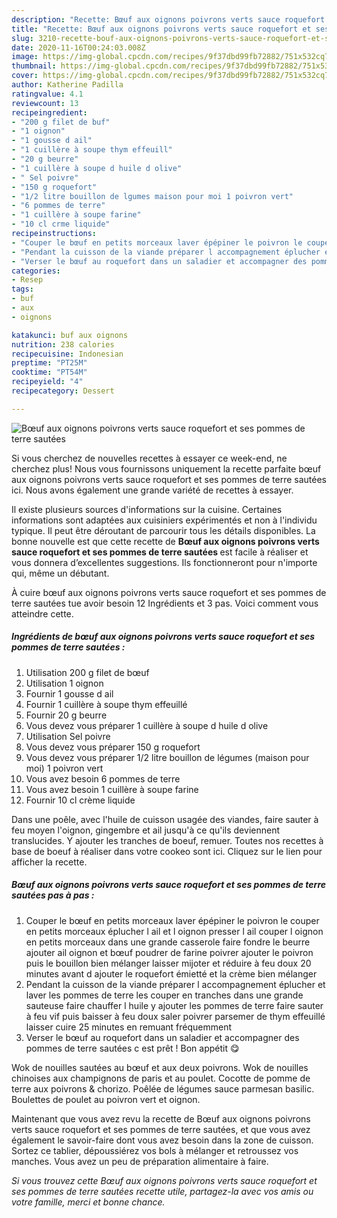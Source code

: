 ```yaml
---
description: "Recette: Bœuf aux oignons poivrons verts sauce roquefort et ses pommes de terre sautées"
title: "Recette: Bœuf aux oignons poivrons verts sauce roquefort et ses pommes de terre sautées"
slug: 3210-recette-bouf-aux-oignons-poivrons-verts-sauce-roquefort-et-ses-pommes-de-terre-sautees
date: 2020-11-16T00:24:03.008Z
image: https://img-global.cpcdn.com/recipes/9f37dbd99fb72882/751x532cq70/boeuf-aux-oignons-poivrons-verts-sauce-roquefort-et-ses-pommes-de-terre-sautees-photo-principale-de-la-recette.jpg
thumbnail: https://img-global.cpcdn.com/recipes/9f37dbd99fb72882/751x532cq70/boeuf-aux-oignons-poivrons-verts-sauce-roquefort-et-ses-pommes-de-terre-sautees-photo-principale-de-la-recette.jpg
cover: https://img-global.cpcdn.com/recipes/9f37dbd99fb72882/751x532cq70/boeuf-aux-oignons-poivrons-verts-sauce-roquefort-et-ses-pommes-de-terre-sautees-photo-principale-de-la-recette.jpg
author: Katherine Padilla
ratingvalue: 4.1
reviewcount: 13
recipeingredient:
- "200 g filet de buf"
- "1 oignon"
- "1 gousse d ail"
- "1 cuillère à soupe thym effeuill"
- "20 g beurre"
- "1 cuillère à soupe d huile d olive"
- " Sel poivre"
- "150 g roquefort"
- "1/2 litre bouillon de lgumes maison pour moi 1 poivron vert"
- "6 pommes de terre"
- "1 cuillère à soupe farine"
- "10 cl crme liquide"
recipeinstructions:
- "Couper le bœuf en petits morceaux laver épépiner le poivron le couper en petits morceaux éplucher l ail et l oignon presser l ail couper l oignon en petits morceaux dans une grande casserole faire fondre le beurre ajouter ail oignon et bœuf poudrer de farine poivrer ajouter le poivron puis le bouillon bien mélanger laisser mijoter et réduire à feu doux 20 minutes avant d ajouter le roquefort émietté et la crème bien mélanger"
- "Pendant la cuisson de la viande préparer l accompagnement éplucher et laver les pommes de terre les couper en tranches dans une grande sauteuse faire chauffer l huile y ajouter les pommes de terre faire sauter à feu vif puis baisser à feu doux saler poivrer parsemer de thym effeuillé laisser cuire 25 minutes en remuant fréquemment"
- "Verser le bœuf au roquefort dans un saladier et accompagner des pommes de terre sautées c est prêt ! Bon appétit 😋"
categories:
- Resep
tags:
- buf
- aux
- oignons

katakunci: buf aux oignons 
nutrition: 238 calories
recipecuisine: Indonesian
preptime: "PT25M"
cooktime: "PT54M"
recipeyield: "4"
recipecategory: Dessert

---
```



![Bœuf aux oignons poivrons verts sauce roquefort et ses pommes de terre sautées](https://img-global.cpcdn.com/recipes/9f37dbd99fb72882/751x532cq70/boeuf-aux-oignons-poivrons-verts-sauce-roquefort-et-ses-pommes-de-terre-sautees-photo-principale-de-la-recette.jpg)

Si vous cherchez de nouvelles recettes à essayer ce week-end, ne cherchez plus! Nous vous fournissons uniquement la recette parfaite bœuf aux oignons poivrons verts sauce roquefort et ses pommes de terre sautées ici. Nous avons également une grande variété de recettes à essayer.

Il existe plusieurs sources d'informations sur la cuisine. Certaines informations sont adaptées aux cuisiniers expérimentés et non à l'individu typique. Il peut être déroutant de parcourir tous les détails disponibles. La bonne nouvelle est que cette recette de <strong> Bœuf aux oignons poivrons verts sauce roquefort et ses pommes de terre sautées </strong> est facile à réaliser et vous donnera d’excellentes suggestions. Ils fonctionneront pour n'importe qui, même un débutant.

<!--inarticleads1-->

À cuire bœuf aux oignons poivrons verts sauce roquefort et ses pommes de terre sautées tue avoir besoin 12 Ingrédients et 3 pas. Voici comment vous atteindre cette.

##### Ingrédients de bœuf aux oignons poivrons verts sauce roquefort et ses pommes de terre sautées :

1. Utilisation 200 g filet de bœuf
1. Utilisation 1 oignon
1. Fournir 1 gousse d ail
1. Fournir 1 cuillère à soupe thym effeuillé
1. Fournir 20 g beurre
1. Vous devez vous préparer 1 cuillère à soupe d huile d olive
1. Utilisation  Sel poivre
1. Vous devez vous préparer 150 g roquefort
1. Vous devez vous préparer 1/2 litre bouillon de légumes (maison pour moi) 1 poivron vert
1. Vous avez besoin 6 pommes de terre
1. Vous avez besoin 1 cuillère à soupe farine
1. Fournir 10 cl crème liquide


Dans une poêle, avec l&#39;huile de cuisson usagée des viandes, faire sauter à feu moyen l&#39;oignon, gingembre et ail jusqu&#39;à ce qu&#39;ils deviennent translucides. Y ajouter les tranches de boeuf, remuer. Toutes nos recettes à base de boeuf à réaliser dans votre cookeo sont ici. Cliquez sur le lien pour afficher la recette. 

<!--inarticleads2-->

##### Bœuf aux oignons poivrons verts sauce roquefort et ses pommes de terre sautées pas à pas :

1. Couper le bœuf en petits morceaux laver épépiner le poivron le couper en petits morceaux éplucher l ail et l oignon presser l ail couper l oignon en petits morceaux dans une grande casserole faire fondre le beurre ajouter ail oignon et bœuf poudrer de farine poivrer ajouter le poivron puis le bouillon bien mélanger laisser mijoter et réduire à feu doux 20 minutes avant d ajouter le roquefort émietté et la crème bien mélanger
1. Pendant la cuisson de la viande préparer l accompagnement éplucher et laver les pommes de terre les couper en tranches dans une grande sauteuse faire chauffer l huile y ajouter les pommes de terre faire sauter à feu vif puis baisser à feu doux saler poivrer parsemer de thym effeuillé laisser cuire 25 minutes en remuant fréquemment
1. Verser le bœuf au roquefort dans un saladier et accompagner des pommes de terre sautées c est prêt ! Bon appétit 😋


Wok de nouilles sautées au bœuf et aux deux poivrons. Wok de nouilles chinoises aux champignons de paris et au poulet. Cocotte de pomme de terre aux poivrons &amp; chorizo. Poêlée de légumes sauce parmesan basilic. Boulettes de poulet au poivron vert et oignon. 

<!--inarticleads1-->

<p>
Maintenant que vous avez revu la recette de Bœuf aux oignons poivrons verts sauce roquefort et ses pommes de terre sautées, et que vous avez également le savoir-faire dont vous avez besoin dans la zone de cuisson. Sortez ce tablier, dépoussiérez vos bols à mélanger et retroussez vos manches. Vous avez un peu de préparation alimentaire à faire.
</p>

<p>
<i>Si vous trouvez cette Bœuf aux oignons poivrons verts sauce roquefort et ses pommes de terre sautées recette utile, partagez-la avec vos amis ou votre famille, merci et bonne chance.</i>
</p>
